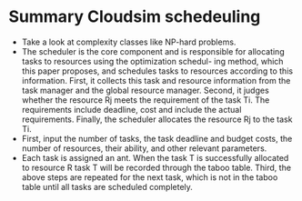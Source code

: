 # Summary Cloudsim schedeuling

- Take a look at complexity classes like NP-hard problems.
- The scheduler is the core component and is responsible for
allocating tasks to resources using the optimization schedul-
ing method, which this paper proposes, and schedules tasks
to resources according to this information. First, it collects
this task and resource information from the task manager
and the global resource manager. Second, it judges whether
the resource Rj meets the requirement of the task Ti. The
requirements include deadline, cost and include the actual
requirements.
Finally, the scheduler allocates the resource Rj to the
task Ti.
- First, input the number of tasks,
the task deadline and budget costs, the number of resources,
their ability, and other relevant parameters.
- Each task is assigned an ant. When the task T is successfully
allocated to resource R task T will be recorded through
the taboo table. Third, the above steps are repeated for the
next task, which is not in the taboo table until all tasks
are scheduled completely.
